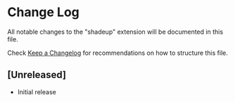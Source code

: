 # Change Log

All notable changes to the "shadeup" extension will be documented in this file.

Check [Keep a Changelog](http://keepachangelog.com/) for recommendations on how to structure this file.

## [Unreleased]

- Initial release
